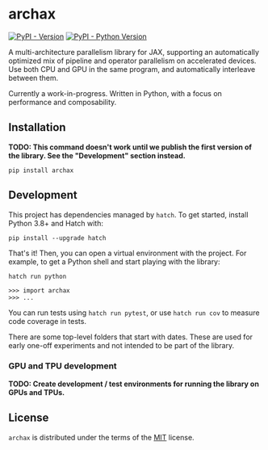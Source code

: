 # archax

[![PyPI - Version](https://img.shields.io/pypi/v/archax.svg)](https://pypi.org/project/archax)
[![PyPI - Python Version](https://img.shields.io/pypi/pyversions/archax.svg)](https://pypi.org/project/archax)

A multi-architecture parallelism library for JAX, supporting an automatically optimized mix of pipeline and operator parallelism on accelerated devices. Use both CPU and GPU in the same program, and automatically interleave between them.

Currently a work-in-progress. Written in Python, with a focus on performance and composability.

## Installation

**TODO: This command doesn't work until we publish the first version of the library. See the "Development" section instead.**

```
pip install archax
```

## Development

This project has dependencies managed by `hatch`. To get started, install Python 3.8+ and Hatch with:

```
pip install --upgrade hatch
```

That's it! Then, you can open a virtual environment with the project. For example, to get a Python shell and start playing with the library:

```
hatch run python

>>> import archax
>>> ...
```

You can run tests using `hatch run pytest`, or use `hatch run cov` to measure code coverage in tests.

There are some top-level folders that start with dates. These are used for early one-off experiments and not intended to be part of the library.

### GPU and TPU development

**TODO: Create development / test environments for running the library on GPUs and TPUs.**

## License

`archax` is distributed under the terms of the [MIT](https://spdx.org/licenses/MIT.html) license.
